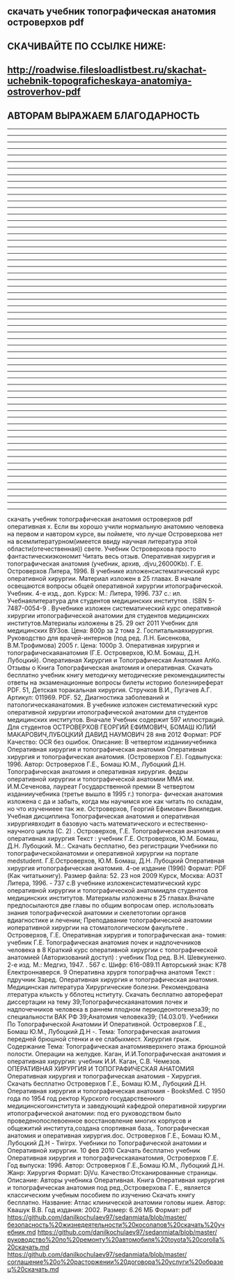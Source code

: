 скачать учебник топографическая анатомия островерхов pdf
--------------------------------------------------
СКАЧИВАЙТЕ ПО ССЫЛКЕ НИЖЕ:
--------------------------------------------------
http://roadwise.filesloadlistbest.ru/skachat-uchebnik-topograficheskaya-anatomiya-ostroverhov-pdf
--------------------------------------------------
АВТОРАМ ВЫРАЖАЕМ БЛАГОДАРНОСТЬ
--------------------------------------------------
--------------------------------------------------
--------------------------------------------------
--------------------------------------------------
--------------------------------------------------
--------------------------------------------------
--------------------------------------------------
--------------------------------------------------
--------------------------------------------------
--------------------------------------------------
--------------------------------------------------
--------------------------------------------------
--------------------------------------------------
--------------------------------------------------
--------------------------------------------------
--------------------------------------------------
--------------------------------------------------
--------------------------------------------------
--------------------------------------------------
--------------------------------------------------
--------------------------------------------------
--------------------------------------------------
--------------------------------------------------
--------------------------------------------------
--------------------------------------------------
--------------------------------------------------
--------------------------------------------------
--------------------------------------------------
--------------------------------------------------
--------------------------------------------------
--------------------------------------------------
--------------------------------------------------
--------------------------------------------------
--------------------------------------------------
--------------------------------------------------
--------------------------------------------------
--------------------------------------------------
--------------------------------------------------
--------------------------------------------------
--------------------------------------------------
--------------------------------------------------
--------------------------------------------------
--------------------------------------------------
--------------------------------------------------
--------------------------------------------------
--------------------------------------------------
--------------------------------------------------
--------------------------------------------------
--------------------------------------------------
--------------------------------------------------
--------------------------------------------------
--------------------------------------------------
--------------------------------------------------
--------------------------------------------------
--------------------------------------------------
--------------------------------------------------
--------------------------------------------------
--------------------------------------------------
--------------------------------------------------
--------------------------------------------------
скачать учебник топографическая анатомия островерхов pdf оперативная х. Если вы хорошо учили нормальную анатомию человека на первом и навтором курсе, вы поймете, что лучше Островерхова нет на всемлитературном(имеется ввиду научная литература этой области(отечественная)) свете. Учебник Островерхова просто фантастическиэкономит Читать весь отзыв. Оперативная хирургия и топографическая анатомия (учебник, архив, .djvu,26000Kb). Г. Е. Островерхов Литера, 1996. В учебнике изложенсистематический курс оперативной хирургии. Материал изложен в 25 главах. В начале освещаются вопросы общей оперативной хирургии итопографической. Учебник. 4-е изд., доп. Курск: М.: Литера, 1996. 737 с.: ил. Учебнаялитература для студентов медицинских институтов . ISBN 5-7487-0054-9 . Вучебнике изложен систематический курс оперативной хирургии итопографической анатомии для студентов медицинских институтов.Материалы изложены в 25. 29 окт 2011  Учебник для медицинских ВУЗов. Цена: 800р за 2 тома 2. Госпитальнаяхирургия. Руководство для врачей-интернов (под ред. Л.Н. Бисенкова, В.М.Трофимова) 2005 г. Цена: 1000р 3. Оперативная хирургия и топографическаяанатомия (Г.Е. Островерхов, Ю.М. Бомаш, Д.Н. Лубоцкий). Оперативная Хирургия и Топографическая Анатомия  АлКо. Отзывы о Книга Топографическая анатомия и оперативная. Скачать бесплатно учебник книгу методичку методические рекомендациитесты ответы на экзаменационные вопросы билеты историю болезниреферат  PDF. 51, Детская торакальная хирургия. Стручков В.И., Пугачев А.Г. Артикул: 011969. PDF. 52, Диагностика заболеваний и патологическаяанатомия. В учебнике изложен систематический курс оперативной хирургии итопографической анатомии для студентов медицинских институтов. Вначале  Учебник содержит 597 иллюстраций. Для студентов ОСТРОВЕРХОВ ГЕОРГИЙ ЕФИМОВИЧ, БОМАШ ЮЛИЙ МАКАРОВИЧ,ЛУБОЦКИЙ ДАВИД НАУМОВИЧ
28 янв 2012  Формат: PDF Качество: OCR без ошибок. Описание: В четвертом изданииучебника Оперативная хирургия и топографическая анатомия Оперативная хирургия и топографическая анатомия. (Островерхов Г.Е). Годвыпуска: 1996. Автор: Островерхов Г.Е., Бомаш Ю.М., Лубоцкий Д.Н. Топографическая анатомия и оперативная хирургия. федры оперативной хирургии и топографической анатомии ММА им. И.М.Сеченова, лауреат Государственной премии  В четвертом изданииучебника (третье вышло в 1995 г.) топогра- фическая анатомия изложена с да и забыть, когда мы научимся кое как читать по складам, но что изучениеее так же. Островерхов, Георгий Ефимович  Википедия. Учебная дисциплина Топографическая анатомия и оперативная хирургиявходит в базовую часть математического и естественно-научного цикла (С. 2) . Островерхов, Г.Е. Топографическая анатомия и оперативная хирургия Текст : учебник Г.Е. Островерхов, Ю.М. Бомаш, Д.Н. Лубоцкий.  М.:. Скачать бесплатно, без регистрации Учебники по топографическойанатомии и оперативной хирургии на портале medstudent.  Г.Е.Островерхов, Ю.М. Бомаш, Д.Н. Лубоцкий  Оперативная хирургия итопографическая анатомия. 4-ое издание (1996)  Формат: PDF (Как читатькнигу). Размер файла: 52. 23 ноя 2009  Курск, Москва: АОЗТ Литера, 1996. - 737 с.В учебнике изложенсистематический курс оперативной хирургии и топографической анатомиидля студентов медицинских институтов. Материалы изложены в 25 главах.Вначале предпосылаются две главы по общим вопросам опер. использовать знания топографической анатомии и скелетотопии органов вдиагностике и лечении;  Преподавание топографической анатомии иоперативной хирургии на стоматологическом факультете . Островерхов, Г.Е. Оперативная хирургия и топографическая ана- томия: учебник  Г.Е. Топографическая анатомия почек и надпочечников человека в
8 Краткий курс оперативной хирургии с топографической анатомией (Авторизований доступ) : учебник  Под ред. В.Н. Шевкуненко.  2-е изд.  М.: Медгиз, 1947. . 567 с. Шифр: 616-089.11 Авторський знак: К78 Електроннаверся. 9 Оперативна хрургя  топографчна анатомя Текст : пдручник  Заред. Оперативная хирургия и топографическая анатомия. Медицинская литература  Хирургические болезни. Рекомендована лтература   кльксть у бблотец нституту. Скачать бесплатно автореферат диссертации на тему 39;Топографическаяанатомия почек и надпочечников человека в раннем плодном периодеонтогенеза39; по специальности ВАК РФ 39;Анатомия человека39; (14.03.01). Учебники По Топографической Анатомии И Оперативной. Островерхов Г.Е., Бомаш Ю.М., Лубоцкий Д.Н  -. Тема: Топографическая анатомия передней брюшной стенки и ее слабыхмест. Хирургия грыж. Содержание  Тема: Топографическая анатомияверхнего этажа брюшной полости. Операции на желудке.  Каган, И.И.Топографическая анатомия и оперативная хирургия: учебник  И.И. Каган, С.В. Чемезов. ОПЕРАТИВНАЯ ХИРУРГИЯ И ТОПОГРАФИЧЕСКАЯ АНАТОМИЯ
Оперативная хирургия и топографическая анатомия - Хирургия. Скачать бесплатно Островерхов Г.Е., Бомаш Ю.М., Лубоцкий Д.Н. Оперативная хирургия и топографическая анатомия - BooksMed. С 1950 года по 1954 год  ректор Курского государственного медицинскогоинститута и заведующий кафедрой оперативной хирургии итопографической анатомии: под его руководством было проведенопослевоенное восстановление многих корпусов и общежитий института,создана спортивная база,. Топографическая анатомия и оперативная хирургия.doc. Островерхов Г.Е., Бомаш Ю.М., Лубоцкий Д.Н  - Twirpx. Учебники по Топографической анатомии и Оперативной хирургии. 10 фев 2010  Скачать бесплатно учебник Оперативная хирургия и топографическаяанатомия, Островерхов Г.Е. Год выпуска: 1996. Автор: Островерхов Г.Е.,Бомаш Ю.М., Лубоцкий Д.Н. Жанр: Хирургия Формат: DjVu. Качество:Отсканированные страницы. Описание: Авторы учебника Оперативная. Книга Оперативная хирургия и топографическая анатомия под ред.,Островерхова Г. Е., является классическим учебным пособием по изучению Скачать книгу бесплатно. Название: Атлас клинической анатомии головы ишеи. Автор: Квашук В.В. Год издания: 2002. Размер: 6.26 МБ Формат: pdf
https://github.com/danilkochulaev97/sedanmiata/blob/master/безопасность%20жизнедеятельности%20косолапов%20скачать%20учебник.md
https://github.com/danilkochulaev97/sedanmiata/blob/master/руководство%20по%20ремонту%20автомобиля%20toyota%20corolla%20скачать.md
https://github.com/danilkochulaev97/sedanmiata/blob/master/соглашение%20о%20расторжении%20договора%20услуги%20образец%20скачать.md